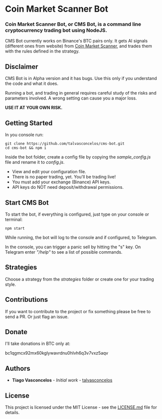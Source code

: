 # Coin Market Scanner Bot

### Coin Market Scanner Bot, or CMS Bot, is a command line cryptocurrency trading bot using  NodeJS.

CMS Bot currently works on Binance's BTC pairs only. It gets AI signals (different ones from website) from [Coin Market Scanner](https:coinmarketscanner.app), and trades them with the rules defined in the strategy.

## Disclaimer
CMS Bot is in Alpha version and it has bugs. Use this only if you understand the code and what it does. 

Running a bot, and trading in general requires careful study of the risks and parameters involved. A wrong setting can cause you a major loss.

__USE IT AT YOUR OWN RISK.__

## Getting Started
In you console run:
```
git clone https://github.com/talvasconcelos/cms-bot.git
cd cms-bot && npm i
```
Inside the bot folder, create a config file by copying the *sample_config.js* file and rename it to *config.js*. 

- View and edit your configuration file.
- There is no paper trading, yet. You'll be trading live!
- You must add your exchange (Binance) API keys.
- API keys do NOT need deposit/withdrawal permissions.

## Start CMS Bot
To start the bot, if everything is configured, just type on your console or terminal:
```
npm start
```
While running, the bot will log to the console and if configured, to Telegram. 

In the console, you can trigger a panic sell by hitting the "s" key. On Telegram enter *"/help"* to see a list of possible commands.

## Strategies
Choose a strategy from the *strategies* folder or create one for your trading style.

## Contributions 
If you want to contribute to the project or fix something please be free to send a PR. Or just flag an issue. 

## Donate
I'll take donations in BTC only at:

bc1qgmcx92mx60kglywavrdnu0hlvh6q3v7vxz5aqv

## Authors

* **Tiago Vasconcelos** - *Initial work* - [talvasconcelos](https://github.com/talvasconcelos)

## License

This project is licensed under the MIT License - see the [LICENSE.md](LICENSE.md) file for details.


